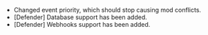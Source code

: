 * Changed event priority, which should stop causing mod conflicts.
* [Defender] Database support has been added.
* [Defender] Webhooks support has been added.